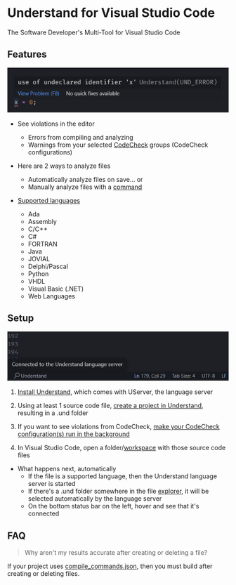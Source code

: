 # Understand for Visual Studio Code

The Software Developer's Multi-Tool for Visual Studio Code


## Features

![Screenshot of an analysis error violation in the editor](res/screenshotErrorInEditor.png)

* See violations in the editor
	* Errors from compiling and analyzing
	* Warnings from your selected [CodeCheck](https://support.scitools.com/support/solutions/articles/70000583282-codecheck-overview) groups (CodeCheck configurations)

* Here are 2 ways to analyze files
	* Automatically analyze files on save... or
	* Manually analyze files with a [command](https://code.visualstudio.com/api/extension-guides/command)

* [Supported languages](https://support.scitools.com/support/solutions/articles/70000582794-supported-languages)
	* Ada
	* Assembly
	* C/C++
	* C#
	* FORTRAN
	* Java
	* JOVIAL
	* Delphi/Pascal
	* Python
	* VHDL
	* Visual Basic (.NET)
	* Web Languages


## Setup

![Screenshot of the status item showing "Connected to the Understand language server"](res/screenshotConnected.png)

1. [Install Understand](https://licensing.scitools.com/download), which comes with UServer, the language server

2. Using at least 1 source code file, [create a project in Understand](https://support.scitools.com/support/solutions/articles/70000582579-building-an-accurate-understand-project), resulting in a .und folder

3. If you want to see violations from CodeCheck, [make your CodeCheck configuration(s) run in the background](https://support.scitools.com/support/solutions/articles/70000641317-background-static-analysis-codechecks)

4. In Visual Studio Code, open a folder/[workspace](https://code.visualstudio.com/docs/editor/workspaces) with those source code files
* What happens next, automatically
	* If the file is a supported language, then the Understand language server is started
	* If there's a .und folder somewhere in the file [explorer](https://code.visualstudio.com/docs/getstarted/userinterface#_explorer), it will be selected automatically by the language server
	* On the bottom status bar on the left, hover and see that it's connected


## FAQ

> Why aren't my results accurate after creating or deleting a file?

If your project uses [compile_commands.json](https://support.scitools.com/support/solutions/articles/70000582648-building-projects-with-json), then you must build after creating or deleting files.
